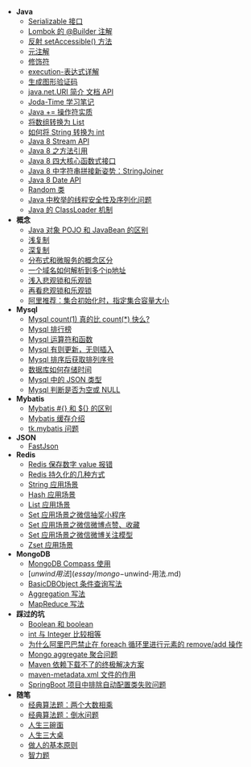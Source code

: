 * **Java**
  * [Serializable 接口](essay/)
  * [Lombok 的 @Builder 注解](essay/Lombok-的-@Builder-注解.md)
  * [反射 setAccessible() 方法](essay/反射-setAccessible()-方法.md)
  * [元注解](essay/元注解.md)
  * [修饰符](essay/修饰符.md)
  * [execution-表达式详解](essay/execution-表达式详解.md)
  * [生成图形验证码](essay/生成图形验证码.md)
  * [java.net.URI 简介 文档 API](essay/java.net.URI-简介-文档-API.md)
  * [Joda-Time 学习笔记](essay/Joda-Time-学习笔记.md)
  * [Java += 操作符实质](essay/Java-+=-操作符实质.md)
  * [将数组转换为 List](essay/将数组转换为-List.md)
  * [如何将 String 转换为 int](essay/如何将-String-转换为-int.md)
  * [Java 8 Stream API](essay/Java-8-Stream-API.md)
  * [Java 8 之方法引用](essay/Java-8-之方法引用.md)
  * [Java 8 四大核心函数式接口](essay/Java-8-四大核心函数式接口.md)
  * [Java 8 中字符串拼接新姿势：StringJoiner](essay/Java-8-中字符串拼接新姿势-StringJoiner.md)
  * [Java 8 Date API](essay/Java-8-Date-API.md)
  * [Random 类](essay/Random-类.md)
  * [Java 中枚举的线程安全性及序列化问题](essay/Java-中枚举的线程安全性及序列化问题.md)
  * [Java 的 ClassLoader 机制](essay/Java-的-ClassLoader-机制.md)
* **概念**
  * [Java 对象 POJO 和 JavaBean 的区别](essay/Java-对象-POJO-和-JavaBean-的区别.md)
  * [浅复制](essay/浅复制.md)
  * [深复制](essay/深复制.md)
  * [分布式和微服务的概念区分](essay/分布式和微服务的概念区分.md)
  * [一个域名如何解析到多个ip地址](essay/一个域名如何解析到多个ip地址.md)
  * [浅入悲观锁和乐观锁](essay/浅入悲观锁和乐观锁.md)
  * [再看悲观锁和乐观锁](essay/再看悲观锁和乐观锁.md)
  * [阿里推荐：集合初始化时，指定集合容量大小](essay/集合初始化时-指定集合容量大小.md)
* **Mysql**
  * [Mysql count(1) 真的比 count(*) 快么?](essay/mysql-count(1)-记录查询速度对比.md)
  * [Mysql 排行榜](essay/Mysql-排行榜.md)
  * [Mysql 运算符和函数](essay/Mysql-运算符和函数.md)
  * [Mysql 有则更新，无则插入](essay/Mysql-有则更新-无则插入.md)
  * [Mysql 排序后获取排列序号](essay/Mysql-排序后获取排列序号.md)
  * [数据库如何存储时间](essay/数据库如何存储时间.md)
  * [Mysql 中的 JSON 类型](essay/Mysql-中的-JSON-类型.md)
  * [Mysql 判断是否为空或 NULL](essay/Mysql-判断是否为空或-NULL.md)
* **Mybatis**
  * [Mybatis #{} 和 ${} 的区别](essay/Mybatis中两种赋值方式的区别.md)
  * [Mybatis 缓存介绍](essay/Mybatis-缓存介绍.md)
  * [tk.mybatis 问题](essay/tkmybatis-问题.md)
* **JSON**
  * [FastJson](essay/FastJson-应用.md)
* **Redis**
  * [Redis 保存数字 value 报错](essay/Redis-保存数字-value-报错.md)
  * [Redis 持久化的几种方式](essay/Redis-持久化的几种方式.md)
  * [String 应用场景](essay/Redis-String-应用场景.md)
  * [Hash 应用场景](essay/Redis-Hash-应用场景.md)
  * [List 应用场景](essay/Redis-List-应用场景.md)
  * [Set 应用场景之微信抽奖小程序](essay/Redis-Set-应用场景之微信抽奖小程序.md)
  * [Set 应用场景之微信微博点赞、收藏](essay/Redis-Set-应用场景之微信微博点赞、收藏.md)
  * [Set 应用场景之微信微博关注模型](essay/Redis-Set-应用场景之微信微博关注模型.md)
  * [Zset 应用场景](essay/Redis-Zset-应用场景.md)
* **MongoDB**
  * [MongoDB Compass 使用](essay/MongoDB-Compass-使用.md)
  * [$unwind 用法](essay/mongo-$unwind-用法.md)
  * [BasicDBObject 条件查询写法](essay/mongo-BasicDBObject-条件查询写法.md)
  * [Aggregation 写法](essay/mongo-Aggregation-写法.md)
  * [MapReduce 写法](essay/mongo-MapReduce-写法.md)
* **踩过的坑**
  * [Boolean 和 boolean](essay/Boolean-和-boolean.md)
  * [int 与 Integer 比较相等](essay/int-与-Integer-比较相等.md)
  * [为什么阿里巴巴禁止在 foreach 循环里进行元素的 remove/add 操作](essay/为什么阿里巴巴禁止在-foreach-循环里进行元素的-remove-add-操作.md)
  * [Mongo aggregate 聚合问题](essay/Mongo-aggregate-聚合问题.md)
  * [Maven 依赖下载不了的终极解决方案](essay/Maven-依赖下载不了的终极解决方案.md)
  * [maven-metadata.xml 文件的作用](essay/maven-metadata.xml-文件的作用.md)
  * [SpringBoot 项目中排除自动配置类失败问题](essay/SpringBoot-项目中排除自动配置类失败问题.md)
* **随笔**
  * [经典算法题：两个大数相乘](essay/经典算法题：两个大数相乘.md)
  * [经典算法题：倒水问题](essay/经典算法题：倒水问题.md)
  * [人生三碗面](essay/人生三碗面.md)
  * [人生三大桌](essay/人生三大桌.md)
  * [做人的基本原则](essay/做人的基本原则.md)
  * [智力题](essay/智力题.md)